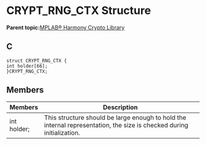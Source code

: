 # CRYPT\_RNG\_CTX Structure

**Parent topic:**[MPLAB® Harmony Crypto Library](GUID-20F7C343-23D4-42D9-B8C2-A97D4D0EE5CD.md)

## C

```
struct CRYPT_RNG_CTX {
int holder[66];
}CRYPT_RNG_CTX;
```

## Members

|Members|Description|
|-------|-----------|
|int holder;|This structure should be large enough to hold the internal representation, the size is checked during initialization.|

